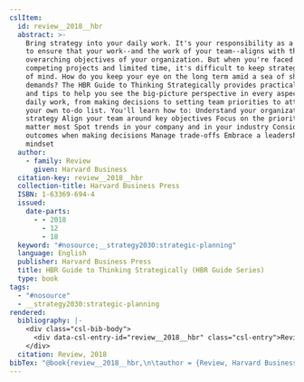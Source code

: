 ```yaml
---
cslItem:
  id: review__2018__hbr
  abstract: >-
    Bring strategy into your daily work. It's your responsibility as a manager
    to ensure that your work--and the work of your team--aligns with the
    overarching objectives of your organization. But when you're faced with
    competing projects and limited time, it's difficult to keep strategy front
    of mind. How do you keep your eye on the long term amid a sea of short-term
    demands? The HBR Guide to Thinking Strategically provides practical advice
    and tips to help you see the big-picture perspective in every aspect of your
    daily work, from making decisions to setting team priorities to attacking
    your own to-do list. You'll learn how to: Understand your organization's
    strategy Align your team around key objectives Focus on the priorities that
    matter most Spot trends in your company and in your industry Consider future
    outcomes when making decisions Manage trade-offs Embrace a leadership
    mindset
  author:
    - family: Review
      given: Harvard Business
  citation-key: review__2018__hbr
  collection-title: Harvard Business Press
  ISBN: 1-63369-694-4
  issued:
    date-parts:
      - - 2018
        - 12
        - 18
  keyword: "#nosource;__strategy2030:strategic-planning"
  language: English
  publisher: Harvard Business Press
  title: HBR Guide to Thinking Strategically (HBR Guide Series)
  type: book
tags:
  - "#nosource"
  - __strategy2030:strategic-planning
rendered:
  bibliography: |-
    <div class="csl-bib-body">
      <div data-csl-entry-id="review__2018__hbr" class="csl-entry">Review, H.B. 2018 <i>HBR Guide to Thinking Strategically (HBR Guide Series)</i>. Harvard Business Press (Harvard Business Press).</div>
    </div>
  citation: Review, 2018
bibTex: "@book{review__2018__hbr,\n\tauthor = {Review, Harvard Business},\n\tseries = {Harvard {Business} {Press}},\n\tyear = {2018},\n\tmonth = {dec 18},\n\tpublisher = {Harvard Business Press},\n\ttitle = {HBR {Guide} to {Thinking} {Strategically} ({HBR} {Guide} {Series})},\n}\n\n"
---
```

